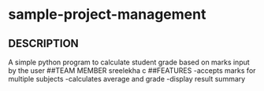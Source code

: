 # sample-project-management
## DESCRIPTION
A simple python program to calculate student grade based on marks input by the user
##TEAM MEMBER
sreelekha c
##FEATURES
-accepts marks for multiple subjects 
-calculates average and grade
-display result summary 
